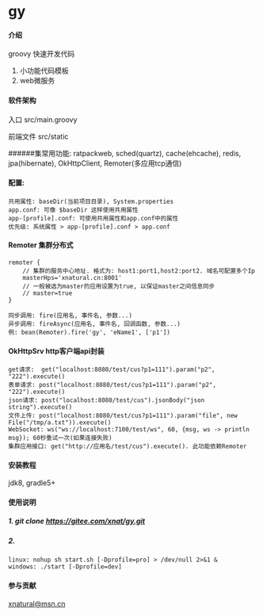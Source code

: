 # gy

#### 介绍
groovy 快速开发代码
1. 小功能代码模板
2. web微服务

#### 软件架构
入口 src/main.groovy

前端文件 src/static

######集常用功能: 
    ratpackweb, sched(quartz), cache(ehcache), 
    redis, jpa(hibernate), OkHttpClient, Remoter(多应用tcp通信)


#### 配置:
    共用属性: baseDir(当前项目目录), System.properties
    app.conf: 可像 $baseDir 这样使用共用属性
    app-[profile].conf: 可使用共用属性和app.conf中的属性
    优先级: 系统属性 > app-[profile].conf > app.conf
    

#### Remoter 集群分布式
```
remoter {
    // 集群的服务中心地址. 格式为: host1:port1,host2:port2. 域名可配置多个Ip
    masterHps='xnatural.cn:8001'
    // 一般被选为master的应用设置为true, 以保证master之间信息同步
    // master=true
}
```
    同步调用: fire(应用名, 事件名, 参数...)
    异步调用: fireAsync(应用名, 事件名, 回调函数, 参数...)
    例: bean(Remoter).fire('gy', 'eName1', ['p1'])

#### OkHttpSrv http客户端api封装
    get请求:  get("localhost:8080/test/cus?p1=111").param("p2", "222").execute()
    表单请求: post("localhost:8080/test/cus?p1=111").param("p2", "222").execute()
    json请求: post("localhost:8080/test/cus").jsonBody("json string").execute()
    文件上传: post("localhost:8080/test/cus?p1=111").param("file", new File("/tmp/a.txt")).execute()
    WebSocket: ws("ws://localhost:7100/test/ws", 60, {msg, ws -> println msg}); 60秒重试一次(如果连接失败) 
    集群应用接口: get("http://应用名/test/cus").execute(). 此功能依赖Remoter


#### 安装教程

jdk8, gradle5+

#### 使用说明

##### 1. git clone https://gitee.com/xnat/gy.git
##### 2. 
    linux: nohup sh start.sh [-Dprofile=pro] > /dev/null 2>&1 &
    windows: ./start [-Dprofile=dev]


#### 参与贡献
xnatural@msn.cn